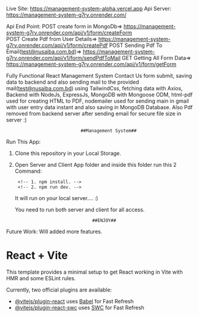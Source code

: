 Live Site: https://management-system-alpha.vercel.app
Api Server: https://management-system-g7rv.onrender.com/

Api End Point:
POST create form in MongoDb=> https://management-system-g7rv.onrender.com/api/v1/form/createForm
</br>
POST Create Pdf from User Details=> https://management-system-g7rv.onrender.com/api/v1/form/createPdf
POST Sending Pdf To Email(test@nusaiba.com.bd)=> https://management-system-g7rv.onrender.com/api/v1/form/sendPdfToMail
GET Getting All Form Data=> https://management-system-g7rv.onrender.com/api/v1/form/getForm

Fully Functional React Management System Contact Us form submit, saving data to backend and also sending mail to the provided mail(test@nusaiba.com.bd) using TailwindCss, fetching data with Axios, Backend with NodeJs, ExpressJs, MongoDB with Mongoose ODM, html-pdf used for creating HTML to PDF, nodemailer used for sending main in gmail with user entry data instant and also saving in MongoDB Database. Also Pdf removed from backend server after sending email for secure file size in server :)
                                
                                ##Management System##

Run This App:
1. Clone this repository in your Local Storage.
2. Open Server and Client App folder and inside this folder run this 2 Command:

        <!-- 1. npm install. -->
        <!-- 2. npm run dev. -->
    It will run on your local server.... :)

    You need to run both server and client for all access.

                                    ##ENJOY##

Future Work: Will added more features.


# React + Vite

This template provides a minimal setup to get React working in Vite with HMR and some ESLint rules.

Currently, two official plugins are available:

- [@vitejs/plugin-react](https://github.com/vitejs/vite-plugin-react/blob/main/packages/plugin-react/README.md) uses [Babel](https://babeljs.io/) for Fast Refresh
- [@vitejs/plugin-react-swc](https://github.com/vitejs/vite-plugin-react-swc) uses [SWC](https://swc.rs/) for Fast Refresh
